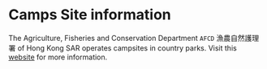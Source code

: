 # Camps Site information
The Agriculture, Fisheries and Conservation Department `AFCD` 漁農自然護理署 of Hong Kong SAR operates campsites in country parks.
Visit this [website](https://www.afcd.gov.hk/english/country/cou_vis/cou_vis_cam/cou_vis_cam_cam/cou_vis_cam_cam.html) for more information.
